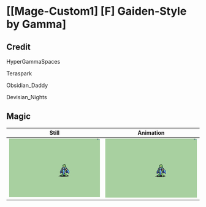 # [\[Mage-Custom1\] \[F\] Gaiden-Style by Gamma]

## Credit

HyperGammaSpaces

Teraspark

Obsidian_Daddy

Devisian_Nights

## Magic

| Still | Animation |
| :---: | :-------: |
| ![Magic still](./Magic_000.png) | ![Magic animation](./Magic.gif) |
